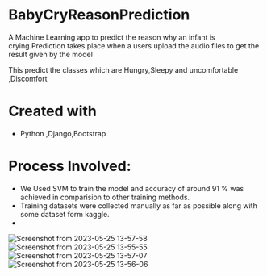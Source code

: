 # BabyCryReasonPrediction


A Machine Learning app to predict the reason why an infant is crying.Prediction takes place when a users upload the audio files to get the result given by the model

This predict the classes which are  Hungry,Sleepy and uncomfortable ,Discomfort

# Created with 
- Python ,Django,Bootstrap
  

# Process Involved:
- We Used SVM to train the model and accuracy of around 91 % was achieved in comparision to other training methods.
- Training datasets were collected manually as far as possible along with some dataset form kaggle.
- 
![Screenshot from 2023-05-25 13-57-58](https://github.com/ibibeklamichhane/babyCryReasonPrediction/assets/46773730/aeb79c65-80e2-4203-b092-059c17eca0cc)
![Screenshot from 2023-05-25 13-55-55](https://github.com/ibibeklamichhane/babyCryReasonPrediction/assets/46773730/c126b409-4772-4c06-90bf-4831b5a3c7aa)
![Screenshot from 2023-05-25 13-57-07](https://github.com/ibibeklamichhane/babyCryReasonPrediction/assets/46773730/8f665b3e-9026-415c-94c0-82d981000f27)
![Screenshot from 2023-05-25 13-56-06](https://github.com/ibibeklamichhane/babyCryReasonPrediction/assets/46773730/a6d5d640-efc2-4d91-b22b-56c2312ba9c5)
